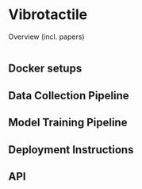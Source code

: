 # Vibrotactile

Overview (incl. papers)

```{contents}
```

## Docker setups

## Data Collection Pipeline

## Model Training Pipeline

## Deployment Instructions

## API